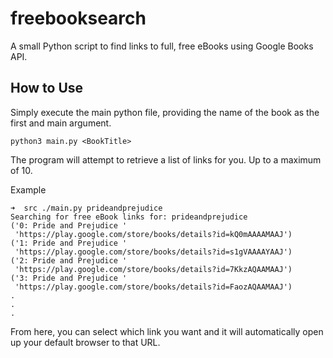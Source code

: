# freebooksearch
A small Python script to find links to full, free eBooks using Google Books API.

## How to Use
Simply execute the main python file, providing the name of the book as the first and main argument.

```
python3 main.py <BookTitle>
```
The program will attempt to retrieve a list of links for you. Up to a maximum of 10.

Example 
```
➜  src ./main.py prideandprejudice
Searching for free eBook links for: prideandprejudice
('0: Pride and Prejudice '
 'https://play.google.com/store/books/details?id=kQ0mAAAAMAAJ')
('1: Pride and Prejudice '
 'https://play.google.com/store/books/details?id=s1gVAAAAYAAJ')
('2: Pride and Prejudice '
 'https://play.google.com/store/books/details?id=7KkzAQAAMAAJ')
('3: Pride and Prejudice '
 'https://play.google.com/store/books/details?id=FaozAQAAMAAJ')
.
.
.

```

From here, you can select which link you want and it will automatically open up your default browser to that URL.
